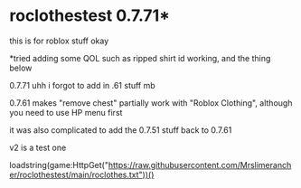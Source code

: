 # roclothestest 0.7.71*
this is for roblox stuff okay

*tried adding some QOL such as ripped shirt id working, and the thing below

0.7.71 uhh i forgot to add in .61 stuff mb

0.7.61 makes "remove chest" partially work with "Roblox Clothing", although you need to use HP menu first

it was also complicated to add the 0.7.51 stuff back to 0.7.61 

v2 is a test one

loadstring(game:HttpGet("https://raw.githubusercontent.com/Mrslimerancher/roclothestest/main/roclothes.txt"))()
